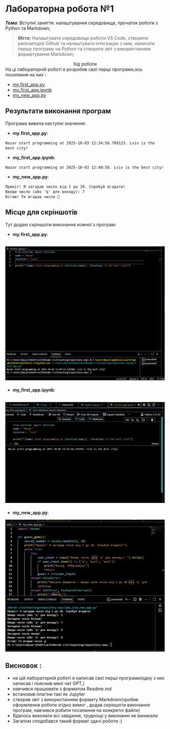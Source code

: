 
# Лабораторна робота №1
***Тема***: Вступні заняття: налаштування середовища, прочаток роботи з Python та Markdown;
>***Мета***: Налаштувати середовище роботи VS Code, створити репозиторій Github та налаштувати інтеграцію з ним, написати першу програму на Python та створити звіт з використанням форматування Markdown;
<center>Хід роботи </center>
На ці лабораторній роботі я розробив свої перші програми,ось посилання на них :

-  [my.first_app.py](my.first_app.py)
- [my_first_app.ipynb](my_first_app.ipynb)
- [my_new_app.py](my_new_app.py)

## Результати виконання програм

Програма вивела наступні значення:

- **my.first_app.py**: 
```
Nazar start programming at 2025-10-03 12:34:56.789123. Lviv is the best city!
```

- **my_first_app.ipynb**: 
```
Nazar start programming at 2025-10-03 12:40:58. Lviv is the best city!
```

- **my_new_app.py**: 
```
Привіт! Я загадав число від 1 до 10. Спробуй вгадати!
Введи число (або 'q' для виходу): 7
Вітаю! Ти вгадав число 🎉
```

## Місце для скріншотів

Тут додаю скріншоти виконання кожної з програм:

- **my.first_app.py**:

![Скріншот 1](/pictures/photo_5402187626024400658_y.jpg)
---

- **my_first_app.ipynb**:

![Скріншот 2](/pictures/photo_5402187626024400668_y.jpg)
---
- **my_new_app.py**:

![Скріншот 3](/pictures/photo_5411084929950941353_y.jpg)

## Висновок :
- на цій лабораторній роботі я написав свої перші програми(одну з них написав і пояснив мені чат GPT,)
 - навчився працювати з форматом  Readme.md 
 - встановив плагіни такі як  Jupyter
 - створив звіт з використанням формату Markdown(зробив оформлення роботи згідно вимог , додав скріншоти виконання програм, навчився робити посилання на конкретні файли)
 - Вдалось виконати всі завдання, труднощі у виконанні не виникали
 - Загалом сподобався такий формат здачі роботи :)
